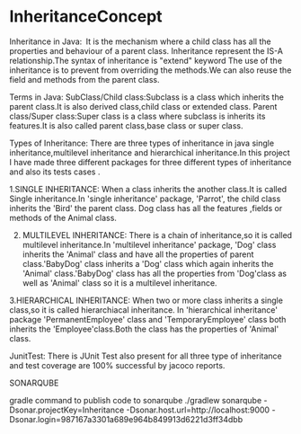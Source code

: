 # InheritanceConcept

Inheritance in Java:`
       `It is the mechanism where a child class has all the properties and behaviour of a parent class.
Inheritance represent the IS-A relationship.The syntax of inheritance is "extend" keyword The use of the 
inheritance is to prevent from overriding the methods.We can also reuse the field and methods from 
the parent class.


Terms in Java:
       SubClass/Child class:Subclass is a class which inherits the parent class.It is also derived 
class,child class or extended class.
        Parent class/Super class:Super class is a class where subclass is inherits its features.It 
is also called parent class,base class or super class.


Types of Inheritance:
         There are three types of inheritance in java single inheritance,multilevel inheritance and 
hierarchical inheritance.In this project I have made three different packages for three different 
types of inheritance and also its tests cases .

 1.SINGLE INHERITANCE:
          When a class inherits the another class.It is called Single inheritance.In 'single 
inheritance' package, 'Parrot', the child class  inherits the 'Bird' the parent class. Dog class 
has all the features ,fields or methods of the Animal class.

2. MULTILEVEL INHERITANCE:
          There is a chain of inheritance,so it is called multilevel inheritance.In 'multilevel 
inheritance' package, 'Dog' class inherits the 'Animal' class and have all the properties of parent
class.'BabyDog' class inherits a 'Dog' class which again inherits the 'Animal' class.'BabyDog' class
has all the properties from 'Dog'class as well as 'Animal' class so it is a multilevel inheritance.

3.HIERARCHICAL INHERITANCE:
        When two or more class inherits a single class,so it is called hierarchiacal inheritance.
In 'hierarchical inheritance' package 'PermanentEmployee' class and 'TemporaryEmployee' class 
both inherits the 'Employee'class.Both the class has the properties of 'Animal' class.

JunitTest:
      There is JUnit Test also present for all three type of inheritance and test coverage are 100%
successful by jacoco reports.
     
SONARQUBE 

gradle command to publish code to sonarqube
./gradlew sonarqube 
  -Dsonar.projectKey=Inheritance 
  -Dsonar.host.url=http://localhost:9000 
  -Dsonar.login=987167a3301a689e964b849913d6221d3ff34dbb
  
  